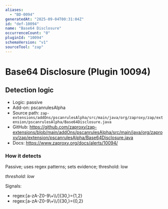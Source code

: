 ```yaml
---
aliases:
  - "BD-0094"
generatedAt: "2025-09-04T00:31:04Z"
id: "def-10094"
name: "Base64 Disclosure"
occurrenceCount: "0"
pluginId: "10094"
schemaVersion: "v1"
sourceTool: "zap"
---
```


# Base64 Disclosure (Plugin 10094)

## Detection logic

- Logic: passive
- Add-on: pscanrulesAlpha
- Source path: `zap-extensions/addOns/pscanrulesAlpha/src/main/java/org/zaproxy/zap/extension/pscanrulesAlpha/Base64Disclosure.java`
- GitHub: https://github.com/zaproxy/zap-extensions/blob/main/addOns/pscanrulesAlpha/src/main/java/org/zaproxy/zap/extension/pscanrulesAlpha/Base64Disclosure.java
- Docs: https://www.zaproxy.org/docs/alerts/10094/

### How it detects

Passive; uses regex patterns; sets evidence; threshold: low

_threshold: low_

Signals:
- regex:[a-zA-Z0-9\\+\\\\/]{30,}={1,2}
- regex:[a-zA-Z0-9\\+\\\\/]{30,}={0,2}

